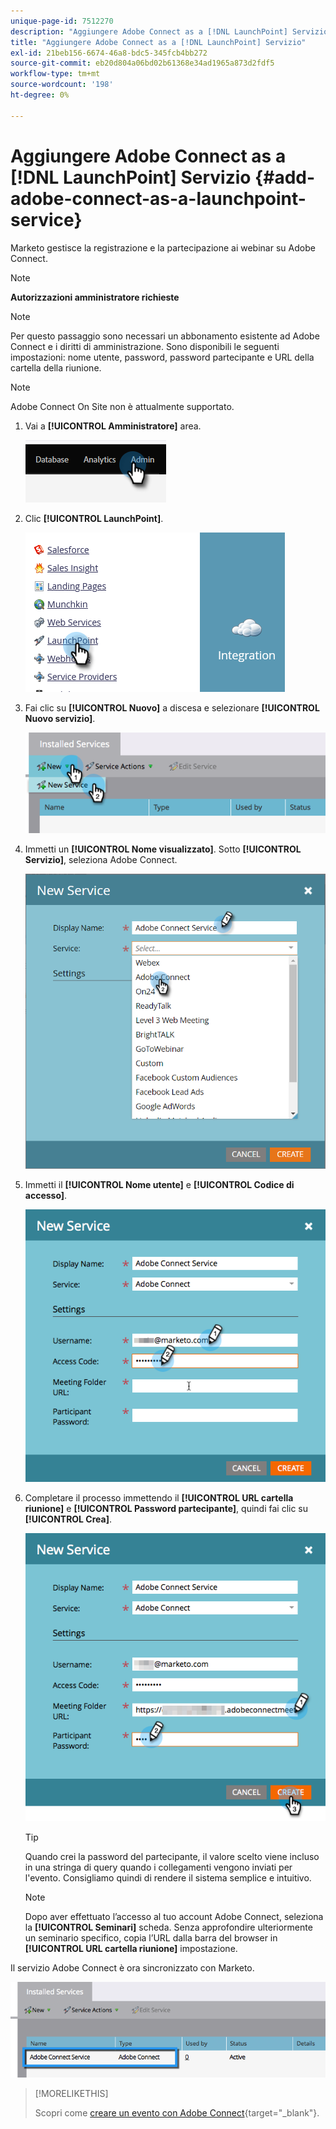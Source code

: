 ```yaml
---
unique-page-id: 7512270
description: "Aggiungere Adobe Connect as a [!DNL LaunchPoint] Servizio - Documentazione di Marketo - Documentazione del prodotto"
title: "Aggiungere Adobe Connect as a [!DNL LaunchPoint] Servizio"
exl-id: 21beb156-6674-46a8-bdc5-345fcb4bb272
source-git-commit: eb20d804a06bd02b61368e34ad1965a873d2fdf5
workflow-type: tm+mt
source-wordcount: '198'
ht-degree: 0%

---
```


# Aggiungere Adobe Connect as a [!DNL LaunchPoint] Servizio {#add-adobe-connect-as-a-launchpoint-service}

Marketo gestisce la registrazione e la partecipazione ai webinar su Adobe Connect.

>[!NOTE]
>
>**Autorizzazioni amministratore richieste**

>[!NOTE]
>
>Per questo passaggio sono necessari un abbonamento esistente ad Adobe Connect e i diritti di amministrazione. Sono disponibili le seguenti impostazioni: nome utente, password, password partecipante e URL della cartella della riunione.

>[!NOTE]
>
>Adobe Connect On Site non è attualmente supportato.

1. Vai a **[!UICONTROL Amministratore]** area.

   ![](assets/add-adobe-connect-as-a-launchpoint-service-1.png)

1. Clic **[!UICONTROL LaunchPoint]**.

   ![](assets/add-adobe-connect-as-a-launchpoint-service-2.png)

1. Fai clic su **[!UICONTROL Nuovo]** a discesa e selezionare **[!UICONTROL Nuovo servizio]**.

   ![](assets/add-adobe-connect-as-a-launchpoint-service-3.png)

1. Immetti un **[!UICONTROL Nome visualizzato]**. Sotto **[!UICONTROL Servizio]**, seleziona Adobe Connect.

   ![](assets/add-adobe-connect-as-a-launchpoint-service-4.png)

1. Immetti il **[!UICONTROL Nome utente]** e **[!UICONTROL Codice di accesso]**.

   ![](assets/add-adobe-connect-as-a-launchpoint-service-5.png)

1. Completare il processo immettendo il **[!UICONTROL URL cartella riunione]** e **[!UICONTROL Password partecipante]**, quindi fai clic su **[!UICONTROL Crea]**.

   ![](assets/add-adobe-connect-as-a-launchpoint-service-6.png)

   >[!TIP]
   >
   >Quando crei la password del partecipante, il valore scelto viene incluso in una stringa di query quando i collegamenti vengono inviati per l&#39;evento. Consigliamo quindi di rendere il sistema semplice e intuitivo.

   >[!NOTE]
   >
   >Dopo aver effettuato l’accesso al tuo account Adobe Connect, seleziona la **[!UICONTROL Seminari]** scheda. Senza approfondire ulteriormente un seminario specifico, copia l’URL dalla barra del browser in **[!UICONTROL URL cartella riunione]** impostazione.

Il servizio Adobe Connect è ora sincronizzato con Marketo.

![](assets/add-adobe-connect-as-a-launchpoint-service-7.png)

>[!MORELIKETHIS]
>
>Scopri come [creare un evento con Adobe Connect](/help/marketo/product-docs/demand-generation/events/create-an-event/create-an-event-with-adobe-connect.md){target="_blank"}.

